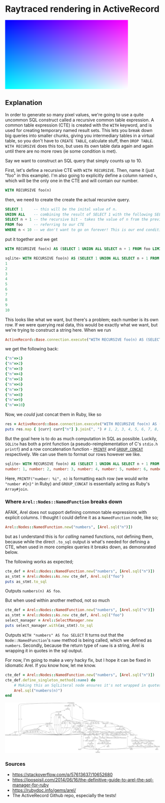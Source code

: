 # Raytraced rendering in ActiveRecord
![Render output](res/out.png)

## Explanation

In order to generate so many pixel values, we're going to use a quite uncommon SQL construct called a recursive common table expression.
A common table expression (CTE) is created with the `WITH` keyword, and is used for creating temporary named result sets. This lets you break down big queries into smaller chunks, giving you intermediary tables in a virtual table, so you don't have to `CREATE TABLE`, calculate stuff, then `DROP TABLE`. `WITH RECURSIVE` does this too, but uses its own table data again and again until there are no more rows (ie some condition is met).

Say we want to construct an SQL query that simply counts up to 10.

First, let's define a recursive CTE with `WITH RECURSIVE`. Then, name it (just "foo" in this example). I'm also going to explicitly define a column named `n`, which will be the only one in the CTE and will contain our number.
```sql
WITH RECURSIVE foo(n)
```
then, we need to create the create the actual recursive query.
```sql
SELECT 1     -- this will be the inital value of n.
UNION ALL    -- combining the result of SELECT 1 with the following SELECT resultset
SELECT n + 1 -- the recursive bit - takes the value of n from the previous step and increments it
FROM foo     -- referring to our CTE
WHERE n < 10 -- we don't want to go on forever! This is our end condition
```
put it together and we get
```sql
WITH RECURSIVE foo(n) AS (SELECT 1 UNION ALL SELECT n + 1 FROM foo LIMIT 10) SELECT n FROM foo;
```

```sql
sqlite> WITH RECURSIVE foo(n) AS (SELECT 1 UNION ALL SELECT n + 1 FROM foo LIMIT 10) SELECT n FROM foo;
1
2
3
4
5
6
7
8
9
10
```
This looks like what we want, but there's a problem; each number is its own row. If we were querying real data, this would be exactly what we want, but we're trying to construct a string here.
When we run
```ruby
ActiveRecord::Base.connection.execute("WITH RECURSIVE foo(n) AS (SELECT 1 UNION ALL SELECT n + 1 FROM foo WHERE n < 10) SELECT n FROM foo")
```
we get the following back:
```ruby
{"n"=>1}
{"n"=>2}
{"n"=>3}
{"n"=>4}
{"n"=>5}
{"n"=>6}
{"n"=>7}
{"n"=>8}
{"n"=>9}
{"n"=>10}
```
Now, we *could* just concat them in Ruby, like so
```ruby
res = ActiveRecord::Base.connection.execute("WITH RECURSIVE foo(n) AS (SELECT 1 UNION ALL SELECT n + 1 FROM foo WHERE n < 10) SELECT n FROM foo")
puts res.map { |curr| curr["n"] }.join(", ") # 1, 2, 3, 4, 5, 6, 7, 8, 9, 10
```
But the goal here is to do as much computation in SQL as possible. Luckily, `SQLite` has both a print function (a pseudo-reimplementation of C's `stdio.h` `printf`) and a row concatenation function - [`PRINTF`](https://sqlite.org/printf.html) and [`GROUP_CONCAT`](https://www.sqlite.org/lang_aggfunc.html#group_concat) respectively.
We can use them to format our rows however we like.
```sql
sqlite> WITH RECURSIVE foo(n) AS (SELECT 1 UNION ALL SELECT n + 1 FROM foo LIMIT 10) SELECT GROUP_CONCAT(PRINTF("number: %i", n), ', ') FROM foo;
number: 1, number: 2, number: 3, number: 4, number: 5, number: 6, number: 7, number: 8, number: 9, number: 10
```
Here, `PRINTF("number: %i", n)` is formatting each row (we would write `"number #{n}"` in Ruby) and `GROUP_CONCAT` is essentially acting as Ruby's `Array#join`.

### Where `Arel::Nodes::NamedFunction` breaks down
AFAIK, Arel does not support defining common table expressions with explicit columns.
I thought I could define it as a `NamedFunction` node, like so;

```ruby
Arel::Nodes::NamedFunction.new("numbers", [Arel.sql("n")])
```
but as I understand this is for *calling* named functions, not defining them, because while the direct `.to_sql` output *is* what's needed for defining a CTE, when used in more complex queries it breaks down, as demonsrated below.

The following works as expected;
```ruby
cte_def = Arel::Nodes::NamedFunction.new("numbers", [Arel.sql("n")])
as_stmt = Arel::Nodes::As.new cte_def, Arel.sql("foo")
puts as_stmt.to_sql
```
Outputs `numbers(n) AS foo`.

But when used within another method, not so much

```ruby
cte_def = Arel::Nodes::NamedFunction.new("numbers", [Arel.sql("n")])
as_stmt = Arel::Nodes::As.new cte_def, Arel.sql("foo")
select_manager = Arel::SelectManager.new
puts select_manager.with(as_stmt).to_sql
```
Outputs `WITH "numbers" AS foo SELECT`
It turns out that the `Node::NamedFunction`'s `name` method is being called, which we defined as `numbers`. Secondly, because the return type of `name` is a string, Arel is wrapping it in quotes in the sql output.

For now, I'm going to make a very hacky fix, but I hope it can be fixed in idiomatic Arel. If you know how, let me know.

```ruby
cte_def = Arel::Nodes::NamedFunction.new("numbers", [Arel.sql("n")])
cte_def.define_singleton_method(:name) do
    # Making this an SqlLiteral node ensures it's not wrapped in quotes, as a string would be.
    Arel.sql("numbers(n)")
end
```
![dot sql ast diagram](res/ast.svg)
<!-- dot recursion.dot -T svg -o recursion.svg -->



### Sources
* https://stackoverflow.com/q/57613637/10652680
* https://jpospisil.com/2014/06/16/the-definitive-guide-to-arel-the-sql-manager-for-ruby
* https://rubydoc.info/gems/arel/
* The ActiveRecord Github repo, especially the tests!

